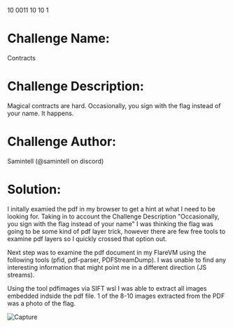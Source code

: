 10 0011 10 10 1

# Challenge Name: <br>
  Contracts
    
# Challenge Description: <br>
  Magical contracts are hard. Occasionally, you sign with the flag instead of your name. It happens.
  
# Challenge Author: <br>
  Samintell (@samintell on discord)

# Solution: <br>
  I initally examied the pdf in my browser to get a hint at what I need to be looking for. Taking in to         account the Challenge Description "Occasionally, you sign with the flag instead of your name" I was           thinking the flag was going to be some kind of pdf layer trick, however there are few free tools to examine   pdf layers so I quickly crossed that option out. 

  Next step was to examine the pdf document in my FlareVM using the following tools (pfid, pdf-parser, 
  PDFStreamDump). I was unable to find any interesting 
  information that might point me in a different direction (JS streams).

  Using the tool pdfimages via SIFT wsl I was able to extract all images embedded indside the pdf file. 1 of 
  the 8-10 images extracted from the PDF was a 
  photo of the flag.
  
  ![Capture](https://github.com/vr0n/utctf_2024/assets/48105639/4667947a-34dc-4217-a78c-3497decad757)
